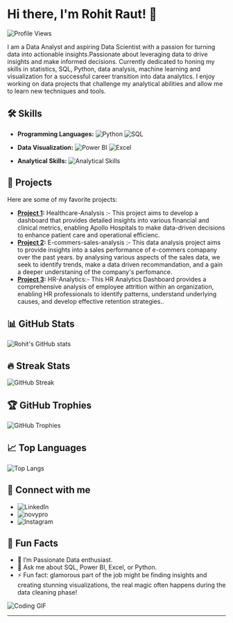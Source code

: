 # Hi there, I'm Rohit Raut! 👋

![Profile Views](https://komarev.com/ghpvc/?username=codingbhaiya-data&style=flat-square&color=blue)

I am a Data Analyst and aspiring Data Scientist with a passion for turning data into actionable insights.Passionate about leveraging data to drive insights and make informed decisions. Currently dedicated to honing my skills in statistics, SQL, Python, data analysis, machine learning and visualization for a successful career transition into data analytics. I enjoy working on data projects that challenge my analytical abilities and allow me to learn new techniques and tools.

## 🛠️ Skills

- **Programming Languages:**
  ![Python](https://img.shields.io/badge/Python-3670A0?style=for-the-badge&logo=python&logoColor=ffdd54)
  ![SQL](https://img.shields.io/badge/SQL-02569B?style=for-the-badge&logo=sql&logoColor=white)

- **Data Visualization:**
  ![Power BI](https://img.shields.io/badge/PowerBI-F2C811?style=for-the-badge&logo=powerbi&logoColor=black)
  ![Excel](https://img.shields.io/badge/Excel-217346?style=for-the-badge&logo=microsoft-excel&logoColor=white)

- **Analytical Skills:**
  ![Analytical Skills](https://img.shields.io/badge/Analytical_Skills-555555?style=for-the-badge&logo=data:image/png;base64,iVBORw0KGgoAAAANSUhEUgAAAAEAAAABCAQAAAC1HAwCAAAAC0lEQVR42mP8/wcAAv8BKukomHgAAAAASUVORK5CYII=)

## 🚀 Projects

Here are some of my favorite projects:

- **[Project 1](https://github.com/codingbhaiya-data/Healthcare-Analysis):** Healthcare-Analysis :- This project aims to develop a dashboard that provides detailed insights into various financial and clinical metrics, enabling Apollo Hospitals to make data-driven decisions to enhance patient care and operational efficienc.
- **[Project 2](https://github.com/codingbhaiya-data/E--commers-sales-analysis):** E-commers-sales-analysis :- This data analysis project aims to provide insights into a sales performance of e-commers comapany over the past years. by analysing various aspects of the sales data, we seek to identify trends, make a data driven recommandation, and a gain a deeper understaning of the company's perfomance.
- **[Project 3](https://github.com/codingbhaiya-data/HR-Analytics-Dashboard):** HR-Analytics:- This HR Analytics Dashboard provides a comprehensive analysis of employee attrition within an organization, enabling HR professionals to identify patterns, understand underlying causes, and develop effective retention strategies..


## 📊 GitHub Stats

![Rohit's GitHub stats](https://github-readme-stats.vercel.app/api?username=codingbhaiya-data&show_icons=true&theme=radical)

## 🔥 Streak Stats

![GitHub Streak](https://github-readme-streak-stats.herokuapp.com/?user=codingbhaiya-data&theme=radical)

## 🏆 GitHub Trophies

![GitHub Trophies](https://github-profile-trophy.vercel.app/?username=codingbhaiya-data&theme=onedark)

## 📈 Top Languages

![Top Langs](https://github-readme-stats.vercel.app/api/top-langs/?username=codingbhaiya-data&layout=compact&theme=radical)


## 💬 Connect with me

- ![[LinkedIn](https://www.linkedin.com/in/rohit-raut-53588b19b/)](https://img.shields.io/badge/LinkedIn-0077B5?style=for-the-badge&logo=linkedin&logoColor=white)
- ![[novypro](https://www.novypro.com/manage_projects/rohit-raut-)](https://img.shields.io/badge/novypro-1DA1F2?style=for-the-badge&logo=novypro&logoColor=white)
- ![[Instagram](https://www.instagram.com/the_sanguine_/profilecard/?igsh=eDVqZmFza2xzMmV0)](https://img.shields.io/badge/Instagram-1DA1F2?style=for-the-badge&logo=Instagram&logoColor=white)

## 🎉 Fun Facts

- 🌱 I’m Passionate Data enthusiast.
- 💬 Ask me about SQL, Power BI, Excel, or Python.
- ⚡ Fun fact: glamorous part of the job might be finding insights and creating stunning visualizations, the real magic often happens during the data cleaning phase!

![Coding GIF](https://media.giphy.com/media/LmNwrBhejkK9EFP504/giphy.gif)

---



<!--
**codingbhaiya-data/codingbhaiya-data** is a ✨ _special_ ✨ repository because its `README.md` (this file) appears on your GitHub profile.

Here are some ideas to get you started:

- 🔭 I’m currently working on ...
- 🌱 I’m currently learning ...
- 👯 I’m looking to collaborate on ...
- 🤔 I’m looking for help with ...
- 💬 Ask me about ...
- 📫 How to reach me: ...
- 😄 Pronouns: ...
- ⚡ Fun fact: ...
-->
